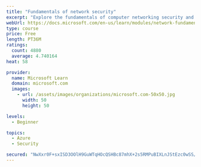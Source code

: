 ```yaml
---
title: "Fundamentals of network security"
excerpt: "Explore the fundamentals of computer networking security and monitoring."
webUrl: https://docs.microsoft.com/en-us/learn/modules/network-fundamentals-2/
type: course
price: Free
length: PT36M
ratings:
  count: 4880
  average: 4.740164
heat: 58

provider:
  name: Microsoft Learn
  domain: microsoft.com
  images:
    - url: /assets/images/organizations/microsoft.com-50x50.jpg
      width: 50
      height: 50

levels:
  - Beginner

topics:
  - Azure
  - Security

secured: "NwXxr0F+sxISD3OOlH9GuWTqHOcQSHBc87mhX+2s5RMPuBIXLnJStEzc0wSS/gGVAFxoXDMQ9GCBH64u3B+IC+a19KP800RszHCEI5yuaSbgL1sImpMpsTyRigcNcE7Wf55Ap+/HAomxgZvxDjOCUCBGWAJl2zKOLACtmmBu9OuJ8s+nRp5BVjdBxOP7HvCvx424PqN+yuaNbnTXd17n2hplI6N4BAcPCr2D4La4EKstx3Ci1PYcDvb8vNovNgq2A1dMyOteqWKmEjN3a2z3JxKulde4b+htDTfWQqlp2VMkh7Wd6gK3GPXygnFXqi2MXYjF/hfnAckaN98XDcytD9Sle7rCnxWmGneptdFtu1Y48GSvgJWyxf+ppL0K9QVxCZIRyv8zYoaavscbWD1UjCf8UPXo5nqqnh5XfAQVa2w=;+2JIfdMCrxAVQReow2pWqA=="
---
```


